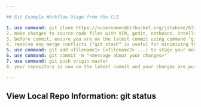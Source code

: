 ```yaml
---

## Git Example Workflow Usage from the CLI

1. use command: git clone https://<username>@bitbucket.org/jstahnke/6310_team05.git
2. make changes to source code files with VIM, gedit, netbeans, intellij, etc.
3. before commit, ensure you are on the latest commit using command "git pull"
4. resolve any merge conflicts ("git stash" is useful for minimizing the pain of merge conflicts)
5. use command: git add <filename1> [<filename2> ...] to stage your modified or new files
6. use command: git commit -m "<message about your changes>"
7. use command: git push origin master
8. your repository is now on the latest commit and your changes are pushed to the remote repo.

---
```


## View Local Repo Information: git status
